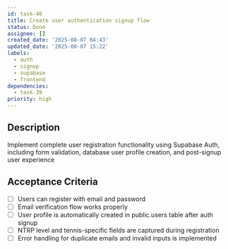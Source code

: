 ```yaml
---
id: task-40
title: Create user authentication signup flow
status: Done
assignee: []
created_date: '2025-08-07 04:43'
updated_date: '2025-08-07 15:22'
labels:
  - auth
  - signup
  - supabase
  - frontend
dependencies:
  - task-39
priority: high
---
```


## Description

Implement complete user registration functionality using Supabase Auth, including form validation, database user profile creation, and post-signup user experience

## Acceptance Criteria

- [ ] Users can register with email and password
- [ ] Email verification flow works properly
- [ ] User profile is automatically created in public.users table after auth signup
- [ ] NTRP level and tennis-specific fields are captured during registration
- [ ] Error handling for duplicate emails and invalid inputs is implemented
